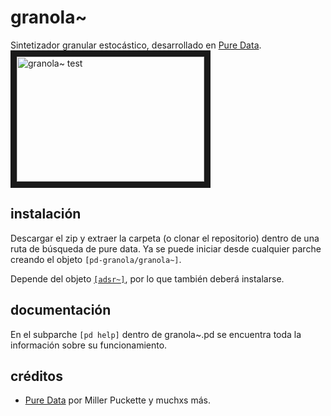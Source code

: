# granola~
Sintetizador granular estocástico, desarrollado en [Pure Data](https://github.com/pure-data/pure-data).  
<a href="http://www.youtube.com/watch?feature=player_embedded&v=fd_wvo-CbYk
" target="_blank"><img src="http://img.youtube.com/vi/fd_wvo-CbYk/0.jpg" 
alt="granola~ test" width="300" height="200" border="10" /></a>

## instalación
Descargar el zip y extraer la carpeta (o clonar el repositorio) dentro de una ruta de búsqueda de pure data. Ya se puede iniciar desde cualquier parche creando el objeto `[pd-granola/granola~]`.  
  
Depende del objeto [`[adsr~]`](https://github.com/teaecetyrannis/pd-adsr), por lo que también deberá instalarse.


## documentación
En el subparche `[pd help]` dentro de granola~.pd se encuentra toda la información sobre su funcionamiento.
	

## créditos
- [Pure Data](https://github.com/pure-data/pure-data) por Miller Puckette y muchxs más.
